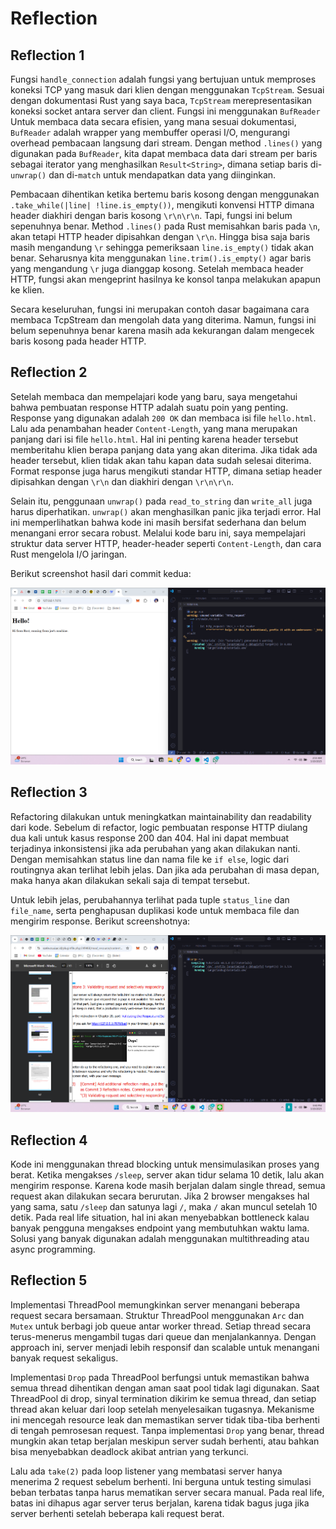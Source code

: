 # Reflection

## Reflection 1
Fungsi `handle_connection` adalah fungsi yang bertujuan untuk memproses koneksi TCP yang masuk dari klien dengan menggunakan `TcpStream`. Sesuai dengan dokumentasi Rust yang saya baca, `TcpStream` merepresentasikan koneksi socket antara server dan client. Fungsi ini menggunakan `BufReader` Untuk membaca data secara efisien, yang mana sesuai dokumentasi, `BufReader` adalah wrapper yang membuffer operasi I/O, mengurangi overhead pembacaan langsung dari stream. Dengan method `.lines()` yang digunakan pada `BufReader`, kita dapat membaca data dari stream per baris sebagai iterator yang menghasilkan `Result<String>`, dimana setiap baris di-`unwrap()` dan di-`match` untuk mendapatkan data yang diinginkan.

Pembacaan dihentikan ketika bertemu baris kosong dengan menggunakan `.take_while(|line| !line.is_empty())`, mengikuti konvensi HTTP dimana header diakhiri dengan baris kosong `\r\n\r\n`. Tapi, fungsi ini belum sepenuhnya benar. Method `.lines()` pada Rust memisahkan baris pada `\n`, akan tetapi HTTP header dipisahkan dengan `\r\n`. Hingga bisa saja baris masih mengandung `\r` sehingga pemeriksaan `line.is_empty()` tidak akan benar. Seharusnya kita menggunakan `line.trim().is_empty()` agar baris yang mengandung `\r` juga dianggap kosong. Setelah membaca header HTTP, fungsi akan mengeprint hasilnya ke konsol tanpa melakukan apapun ke klien.

Secara keseluruhan, fungsi ini merupakan contoh dasar bagaimana cara membaca TcpStream dan mengolah data yang diterima. Namun, fungsi ini belum sepenuhnya benar karena masih ada kekurangan dalam mengecek baris kosong pada header HTTP.

## Reflection 2
Setelah membaca dan mempelajari kode yang baru, saya mengetahui bahwa pembuatan response HTTP adalah suatu poin yang penting. Response yang digunakan adalah `200 OK` dan membaca isi file `hello.html`. Lalu ada penambahan header `Content-Length`, yang mana merupakan panjang dari isi file `hello.html`. Hal ini penting karena header tersebut memberitahu klien berapa panjang data yang akan diterima. Jika tidak ada header tersebut, klien tidak akan tahu kapan data sudah selesai diterima. Format response juga harus mengikuti standar HTTP, dimana setiap header dipisahkan dengan `\r\n` dan diakhiri dengan `\r\n\r\n`.

Selain itu, penggunaan `unwrap()` pada `read_to_string` dan `write_all` juga harus diperhatikan. `unwrap()` akan menghasilkan panic jika terjadi error. Hal ini memperlihatkan bahwa kode ini masih bersifat sederhana dan belum menangani error secara robust. Melalui kode baru ini, saya mempelajari struktur data server HTTP, header-header seperti `Content-Length`, dan cara Rust mengelola I/O jaringan.

Berikut screenshot hasil dari commit kedua:

![Commit 2 screen capture](/assets/images/commit2.png)

## Reflection 3
Refactoring dilakukan untuk meningkatkan maintainability dan readability dari kode. Sebelum di refactor, logic pembuatan response HTTP diulang dua kali untuk kasus response 200 dan 404. Hal ini dapat membuat terjadinya inkonsistensi jika ada perubahan yang akan dilakukan nanti. Dengan memisahkan status line dan nama file ke `if else`, logic dari routingnya akan terlihat lebih jelas. Dan jika ada perubahan di masa depan, maka hanya akan dilakukan sekali saja di tempat tersebut.

Untuk lebih jelas, perubahannya terlihat pada tuple `status_line` dan `file_name`, serta penghapusan duplikasi kode untuk membaca file dan mengirim response. Berikut screenshotnya:

![Commit 3 screen capture](/assets/images/commit3.png)

## Reflection 4
Kode ini menggunakan thread blocking untuk mensimulasikan proses yang berat. Ketika mengakses `/sleep`, server akan tidur selama 10 detik, lalu akan mengirim response. Karena kode masih berjalan dalam single thread, semua request akan dilakukan secara berurutan. Jika 2 browser mengakses hal yang sama, satu `/sleep` dan satunya lagi `/`, maka `/` akan muncul setelah 10 detik. Pada real life situation, hal ini akan menyebabkan bottleneck kalau banyak pengguna mengakses endpoint yang membutuhkan waktu lama. Solusi yang banyak digunakan adalah menggunakan multithreading atau async programming.

## Reflection 5
Implementasi ThreadPool memungkinkan server menangani beberapa request secara bersamaan. Struktur ThreadPool menggunakan `Arc` dan `Mutex` untuk berbagi job queue antar worker thread. Setiap thread secara terus-menerus mengambil tugas dari queue dan menjalankannya. Dengan approach ini, server menjadi lebih responsif dan scalable untuk menangani banyak request sekaligus.

Implementasi `Drop` pada ThreadPool berfungsi untuk memastikan bahwa semua thread dihentikan dengan aman saat pool tidak lagi digunakan. Saat ThreadPool di drop, sinyal termination dikirim ke semua thread, dan setiap thread akan keluar dari loop setelah menyelesaikan tugasnya. Mekanisme ini mencegah resource leak dan memastikan server tidak tiba-tiba berhenti di tengah pemrosesan request. Tanpa implementasi `Drop` yang benar, thread mungkin akan tetap berjalan meskipun server sudah berhenti, atau bahkan bisa menyebabkan deadlock akibat antrian yang terkunci. 

Lalu ada `take(2)` pada loop listener yang membatasi server hanya menerima 2 request sebelum berhenti. Ini berguna untuk testing simulasi beban terbatas tanpa harus mematikan server secara manual. Pada real life, batas ini dihapus agar server terus berjalan, karena tidak bagus juga jika server berhenti setelah beberapa kali request berat.    
